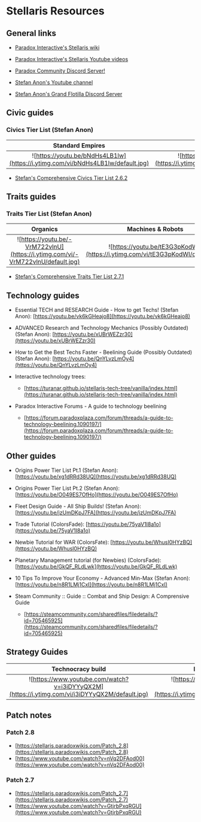 # Stellaris Resources

## General links

- [Paradox Interactive's Stellaris wiki](https://stellaris.paradoxwikis.com/Stellaris_Wiki) 

- [Paradox Interactive's Stellaris Youtube videos](https://www.youtube.com/playlist?list=PL4hR-M4rl7uddAwqx5teD_wuqmrTa-lTm)

- [Paradox Community Discord Server!](https://discord.com/invite/ParadoxMP)

- [Stefan Anon's Youtube channel](https://www.youtube.com/channel/UC_2sl-9BfzTA2Lby4hMG0_A/videos)

- [Stefan Anon's Grand Flotilla Discord Server](https://discord.gg/aG5BEyW)


## Civic guides

### Civics Tier List (Stefan Anon)

| **Standard Empires** | **Hive Mind** | **Machine Empire** | **Megacorp** |
|:-:|:-:|:-:|:-:|
![https://youtu.be/bNdHs4LB1lw](https://i.ytimg.com/vi/bNdHs4LB1lw/default.jpg)|![https://youtu.be/LQ9d7H2uZF4](https://i.ytimg.com/vi/LQ9d7H2uZF4/default.jpg)|![https://youtu.be/eYos5ew2qqY](https://i.ytimg.com/vi/eYos5ew2qqY/default.jpg)|![https://youtu.be/roho0r8PGkw](https://i.ytimg.com/vi/roho0r8PGkw/default.jpg)|

- [Stefan's Comprehensive Civics Tier List 2.6.2](https://cdn.discordapp.com/attachments/598211045332484148/692818626193129504/Ultimate_Tier_List_Federations_III.png)


## Traits guides

### Traits Tier List (Stefan Anon)

| **Organics** | **Machines & Robots** |
|:-:|:-:|
|![https://youtu.be/-VrM722vlnU](https://i.ytimg.com/vi/-VrM722vlnU/default.jpg)|![https://youtu.be/tE3G3pKodWI](https://i.ytimg.com/vi/tE3G3pKodWI/default.jpg)|

- [Stefan's Comprehensive Traits Tier List 2.7.1](https://cdn.discordapp.com/attachments/598211045332484148/709190717683138650/Traits_Feds_Complete.png)


## Technology guides
  
- Essential TECH and RESEARCH Guide - How to get Techs! (Stefan Anon): [https://youtu.be/vk6kGHeajo8](https://youtu.be/vk6kGHeajo8)

- ADVANCED Research and Technology Mechanics (Possibly Outdated) (Stefan Anon): [https://youtu.be/xUBrWEZzr30](https://youtu.be/xUBrWEZzr30)

- How to Get the Best Techs Faster - Beelining Guide (Possibly Outdated) (Stefan Anon): [https://youtu.be/QnYLvzLmOy4](https://youtu.be/QnYLvzLmOy4)

- Interactive technology trees:
  - [https://turanar.github.io/stellaris-tech-tree/vanilla/index.html](https://turanar.github.io/stellaris-tech-tree/vanilla/index.html)
  
- Paradox Interactive Forums - A guide to technology beelining
  - [https://forum.paradoxplaza.com/forum/threads/a-guide-to-technology-beelining.1090197/](https://forum.paradoxplaza.com/forum/threads/a-guide-to-technology-beelining.1090197/)


## Other guides

- Origins Power Tier List Pt.1 (Stefan Anon): [https://youtu.be/xg1dRRd38UQ](https://youtu.be/xg1dRRd38UQ)
	
- Origins Power Tier List Pt.2 (Stefan Anon): [https://youtu.be/O049ES7OfHo](https://youtu.be/O049ES7OfHo)
	
- Fleet Design Guide - All Ship Builds! (Stefan Anon): [https://youtu.be/jzUmDKpJ7FA](https://youtu.be/jzUmDKpJ7FA)
	
- Trade Tutorial (ColorsFade): [https://youtu.be/75yaV1I8a1o](https://youtu.be/75yaV1I8a1o)
	
- Newbie Tutorial for WAR (ColorsFate): [https://youtu.be/WhusI0HYzBQ](https://youtu.be/WhusI0HYzBQ)
	
- Planetary Management tutorial (for Newbies) (ColorsFade): [https://youtu.be/GkQF_RLdLwk](https://youtu.be/GkQF_RLdLwk)

- 10 Tips To Improve Your Economy - Advanced Min-Max (Stefan Anon): [https://youtu.be/n8R1LMj1CxI](https://youtu.be/n8R1LMj1CxI)
	
- Steam Community :: Guide :: Combat and Ship Design: A Comprensive Guide
  - [https://steamcommunity.com/sharedfiles/filedetails/?id=705465925](https://steamcommunity.com/sharedfiles/filedetails/?id=705465925)


## Strategy Guides

| **Technocracy** build | **Relic servitor** build | **Psionic rush** build | **Tech swarm** build |
|:-:|:-:|:-:|:-:|
|![https://www.youtube.com/watch?v=i3iDYYyQX2M](https://i.ytimg.com/vi/i3iDYYyQX2M/default.jpg)|![https://www.youtube.com/watch?v=oLJd_hvjhiQ](https://i.ytimg.com/vi/oLJd_hvjhiQ/default.jpg)|![https://www.youtube.com/watch?v=8S6VfN2WVkY](https://i.ytimg.com/vi/8S6VfN2WVkY/default.jpg)|![https://www.youtube.com/watch?v=J3WOvXPvTM4](https://i.ytimg.com/vi/J3WOvXPvTM4/default.jpg)|


## Patch notes

### Patch 2.8
- [https://stellaris.paradoxwikis.com/Patch_2.8](https://stellaris.paradoxwikis.com/Patch_2.8)
- [https://www.youtube.com/watch?v=nVq2DFAod00](https://www.youtube.com/watch?v=nVq2DFAod00)

### Patch 2.7
- [https://stellaris.paradoxwikis.com/Patch_2.7](https://stellaris.paradoxwikis.com/Patch_2.7)
- [https://www.youtube.com/watch?v=GtjrbPxqRGU](https://www.youtube.com/watch?v=GtjrbPxqRGU)
